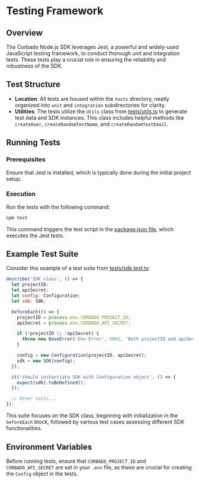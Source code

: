 # Testing Framework

## Overview

The Corbado Node.js SDK leverages Jest, a powerful and widely-used JavaScript testing framework, to conduct thorough unit and integration tests. These tests play a crucial role in ensuring the reliability and robustness of the SDK.

## Test Structure

- **Location**: All tests are housed within the `tests` directory, neatly organized into `unit` and `integration` subdirectories for clarity.
- **Utilities**: The tests utilize the `Utils` class from [tests/utils.ts](../tests/utils.ts) to generate test data and SDK instances. This class includes helpful methods like `createUser`, `createRandomTestName`, and `createRandomTestEmail`.

## Running Tests

### Prerequisites

Ensure that Jest is installed, which is typically done during the initial project setup.

### Execution

Run the tests with the following command:

```bash
npm test
```

This command triggers the test script in the [package.json file](../package.json), which executes the Jest tests.

## Example Test Suite

Consider this example of a test suite from [tests/sdk.test.ts](../tests/sdk.test.ts):

```javascript
describe('SDK class', () => {
  let projectID;
  let apiSecret;
  let config: Configuration;
  let sdk: SDK;

  beforeEach(() => {
    projectID = process.env.CORBADO_PROJECT_ID;
    apiSecret = process.env.CORBADO_API_SECRET;

    if (!projectID || !apiSecret) {
      throw new BaseError('Env Error', 5001, 'Both projectID and apiSecret must be defined', true);
    }

    config = new Configuration(projectID, apiSecret);
    sdk = new SDK(config);
  });

  it('should instantiate SDK with Configuration object', () => {
    expect(sdk).toBeDefined();
  });

  // Other tests...
});
```

This suite focuses on the SDK class, beginning with initialization in the `beforeEach` block, followed by various test cases assessing different SDK functionalities.

## Environment Variables

Before running tests, ensure that `CORBADO_PROJECT_ID` and `CORBADO_API_SECRET` are set in your `.env` file, as these are crucial for creating the `Config` object in the tests.
